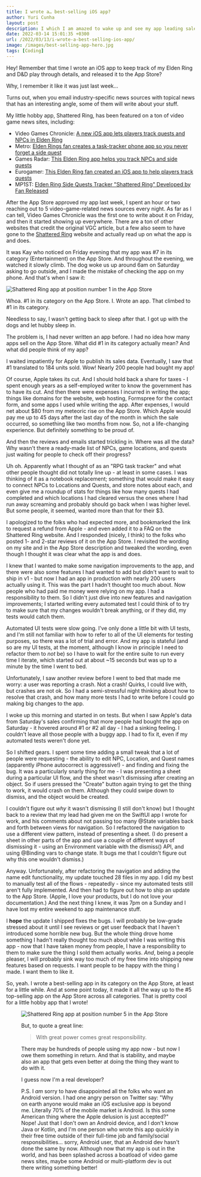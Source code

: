 ```yaml
---
title: I wrote a… best-selling iOS app?
author: Yuri Cunha
layout: post
description: I which I am amazed to wake up and see my app leading sales in its category.
date: 2022-03-14 15:01:35 +0300
url: /2022/03/13/i-wrote-a-best-selling-ios-app/
image: /images/best-selling-app-hero.jpg
tags: [Coding]
---
```


Hey! Remember that time I wrote an iOS app to keep track of my Elden Ring and D&D play through details, and released it to the App Store?

Why, I remember it like it was just last week...

Turns out, when you email industry-specific news sources with topical news that has an interesting angle, some of them will write about your stuff.

My little hobby app, Shattered Ring, has been featured on a ton of video game news sites, including:

- Video Games Chronicle: [A new iOS app lets players track quests and NPCs in Elden Ring][1]
- Metro: [Elden Rings fan creates a task-tracker phone app so you never forget a side quest][2]
- Games Radar: [This Elden Ring app helps you track NPCs and side quests][3]
- Eurogamer: [This Elden Ring fan created an iOS app to help players track quests][4]
- MP1ST: [Elden Ring Side Quests Tracker "Shattered Ring" Developed by Fan Released][5]

After the App Store approved my app last week, I spent an hour or two reaching out to 5 video-game-related news sources every night. As far as I can tell, Video Games Chronicle was the first one to write about it on Friday, and then it started showing up everywhere. There are a ton of other websites that credit the original VGC article, but a few also seem to have gone to the [Shattered Ring][6] website and actually read up on what the app is and does.

It was Kay who noticed on Friday evening that my app was #7 in its category (Entertainment) on the App Store. And throughout the evening, we watched it slowly climb. The dog woke us up around 6am on Saturday asking to go outside, and I made the mistake of checking the app on my phone. And that's when I saw it:

![Shattered Ring app at position number 1 in the App Store](/images/539ACA62-91F0-4D2F-A038-B37FEF4BBC43-555x1200.jpeg)

Whoa. #1 in its category on the App Store. I. Wrote an app. That climbed to #1 in its category.

Needless to say, I wasn't getting back to sleep after that. I got up with the dogs and let hubby sleep in.

The problem is, I had never written an app before. I had no idea how many apps sell on the App Store. What did #1 in its category actually mean? And what did people think of my app?

I waited impatiently for Apple to publish its sales data. Eventually, I saw that #1 translated to 184 units sold. Wow! Nearly 200 people had bought my app!

Of course, Apple takes its cut. And I should hold back a share for taxes - I spent enough years as a self-employed writer to know the government has to have its cut. And then there were expenses I incurred in writing the app; things like domains for the website, web hosting, Formspree for the contact form, and some apps I used while writing the app. After expenses, I would net about $80 from my meteoric rise on the App Store. Which Apple would pay me up to 45 days after the last day of the month in which the sale occurred, so something like two months from now. So, not a life-changing experience. But definitely something to be proud of.

And then the reviews and emails started trickling in. Where was all the data? Why wasn't there a ready-made list of NPCs, game locations, and quests just waiting for people to check off their progress?

Uh oh. Apparently what I thought of as an "RPG task tracker" and what other people thought did not totally line up - at least in some cases. I was thinking of it as a notebook replacement; something that would make it easy to connect NPCs to Locations and Quests, and store notes about each, and even give me a roundup of stats for things like how many quests I had completed and which locations I had cleared versus the ones where I had run away screaming and probably should go back when I was higher level. But some people, it seemed, wanted more than that for their $3.

I apologized to the folks who had expected more, and bookmarked the link to request a refund from Apple - and even added it to a FAQ on the Shattered Ring website. And I responded (nicely, I think) to the folks who posted 1- and 2-star reviews of it on the App Store. I revisited the wording on my site and in the App Store description and tweaked the wording, even though I thought it was clear what the app is and does.

I knew that I wanted to make some navigation improvements to the app, and there were also some features I had wanted to add but didn't want to wait to ship in v1 - but now I had an app in production with nearly 200 users actually using it. This was the part I hadn't thought too much about. Now people who had paid me money were relying on my app. I had a responsibility to them. So I didn't just dive into new features and navigation improvements; I started writing every automated test I could think of to try to make sure that my changes wouldn't break anything, or if they did, my tests would catch them.

Automated UI tests were slow going. I've only done a little bit with UI tests, and I'm still not familiar with how to refer to all of the UI elements for testing purposes, so there was a lot of trial and error. And my app is stateful (and so are my UI tests, at the moment, although I know in principle I need to refactor them to _not_ be) so I have to wait for the entire suite to run every time I iterate, which started out at about ~15 seconds but was up to a minute by the time I went to bed.

Unfortunately, I saw another review before I went to bed that made me worry: a user was reporting a crash. Not a crash! Quirks, I could live with, but crashes are not ok. So I had a semi-stressful night thinking about how to resolve that crash, and how many more tests I had to write before I could go making big changes to the app.

I woke up this morning and started in on tests. But when I saw Apple's data from Saturday's sales confirming that more people had bought the app on Saturday - it hovered around #1 or #2 all day - I had a sinking feeling. I couldn't leave all those people with a buggy app. I had to fix it, even if my automated tests weren't done yet.

So I shifted gears. I spent some time adding a small tweak that a lot of people were requesting - the ability to edit NPC, Location, and Quest names (apparently iPhone autocorrect is aggressive!) - and finding and fixing the bug. It was a particularly snarly thing for me - I was presenting a sheet during a particular UI flow, and the sheet wasn't dismissing after creating an object. So if users pressed the "Create" button again trying to get the thing to work, it would crash on them. Although they could swipe down to dismiss, and the object would be created.

I couldn't figure out _why_ it wasn't dismissing (I still don't know) but I thought back to a review that my lead had given me on the SwiftUI app I wrote for work, and his comments about not passing too many @State variables back and forth between views for navigation. So I refactored the navigation to use a different view pattern, instead of presenting a sheet. (I do present a sheet in other parts of the app and use a couple of different ways of dismissing it - using an Environment variable with the dismiss() API, and using @Binding vars to change state. It bugs me that I couldn't figure out why this one wouldn't dismiss.)

Anyway. Unfortunately, after refactoring the navigation and adding the name edit functionality, my update touched 28 files in my app. I did my best to manually test all of the flows - repeatedly - since my automated tests still aren't fully implemented. And then had to figure out how to ship an update to the App Store. (Apple, I love your products, but I do not love your documentation.) And the next thing I knew, it was 7pm on a Sunday and I have lost my entire weekend to app maintenance stuff.

I **hope** the update I shipped fixes the bugs. I will probably be low-grade stressed about it until I see reviews or get user feedback that I haven't introduced some horrible new bug. But the whole thing drove home something I hadn't really thought too much about while I was writing this app - now that I have taken money from people, I have a responsibility to them to make sure the thing I sold them actually works. _And_, being a people pleaser, I will probably sink way too much of my free time into shipping new features based on requests. I want people to be happy with the thing I made. I want them to like it.

So, yeah. I wrote a best-selling app in its category on the App Store, at least for a little while. And at some point today, it made it all the way up to the #5 top-selling app on the App Store across all categories. That is pretty cool for a little hobby app that I wrote!<figure class="wp-block-image size-large">

![Shattered Ring app at position number 5 in the App Store](/images/96540297-7A35-4EB3-A179-4C9223F66AEE_1_102_o-555x1200.jpeg)

But, to quote a great line:

<blockquote>
  With great power comes great responsibility.
</blockquote>

There may be hundreds of people using my app now - but now I owe them something in return. And that is stability, and maybe also an app that gets even better at doing the thing they want to do with it.

I guess now I'm a real developer?

P.S. I _am_ sorry to have disappointed all the folks who want an Android version. I had one angry person on Twitter say: "Why on earth anyone would make an iOS exclusive app is beyond me. Literally 70% of the mobile market is Android. Is this some American thing where the Apple delusion is just accepted?" Nope! Just that I don't own an Android device, and I don't know Java or Kotlin, and I'm one person who wrote this app quickly in their free time outside of their full-time job and family/social responsibilities... sorry, Android user, that an Android dev hasn't done the same by now. Although now that my app is out in the world, and has been splashed across a boatload of video game news sites, maybe some Android or multi-platform dev is out there writing something better!

[1]: https://www.videogameschronicle.com/news/a-new-ios-app-lets-players-track-quests-and-npcs-in-elden-ring/
[2]: https://metro.co.uk/2022/03/11/elden-ring-fan-creates-phone-app-so-you-never-forget-a-side-quest-16259604/
[3]: https://www.gamesradar.com/this-elden-ring-app-helps-you-track-npcs-and-side-quests/
[4]: https://www.eurogamer.net/articles/2022-03-12-this-elden-ring-fan-created-an-ios-app-to-help-players-track-quests
[5]: https://mp1st.com/news/elden-ring-side-quests-tracker-shattered-ring-developed-by-fan
[6]: https://shatteredring.com
